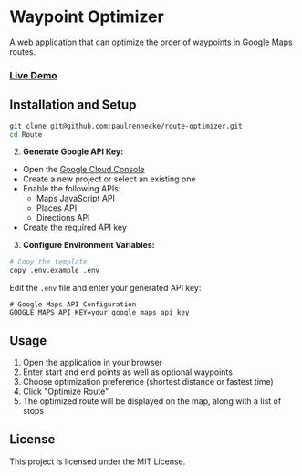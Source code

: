 # Waypoint Optimizer

A web application that can optimize the order of waypoints in Google Maps routes.

###  [Live Demo](https://rennecke.org/Zwischenstopp)

## Installation and Setup

```bash
git clone git@github.com:paulrennecke/route-optimizer.git
cd Route
```

2. **Generate Google API Key:**
 - Open the [Google Cloud Console](https://console.cloud.google.com)
 - Create a new project or select an existing one
 - Enable the following APIs:
   - Maps JavaScript API
   - Places API
   - Directions API
 - Create the required API key

3. **Configure Environment Variables:**
```bash
# Copy the template
copy .env.example .env
```
Edit the `.env` file and enter your generated API key:
```env
# Google Maps API Configuration
GOOGLE_MAPS_API_KEY=your_google_maps_api_key
```


## Usage

1. Open the application in your browser
2. Enter start and end points as well as optional waypoints
3. Choose optimization preference (shortest distance or fastest time)
4. Click "Optimize Route"
5. The optimized route will be displayed on the map, along with a list of stops

## License

This project is licensed under the MIT License.